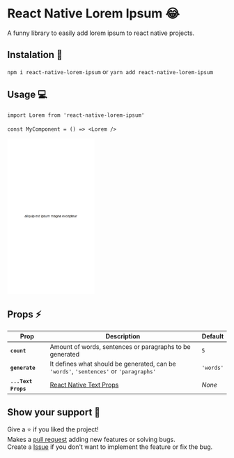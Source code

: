 # React Native Lorem Ipsum :joy:

A funny library to easily add lorem ipsum to react native projects.

## Instalation :wrench:

`npm i react-native-lorem-ipsum` or `yarn add react-native-lorem-ipsum`

## Usage :computer:

```typescriptreact
import Lorem from 'react-native-lorem-ipsum'

const MyComponent = () => <Lorem />
```

<img src="https://github.com/Bryant-Anjos/react-native-lorem-ipsum/blob/main/assets/img/example.png?raw=true" width="200">

## Props :zap:

| Prop | Description | Default |
|---|---|---|
|**`count`**|Amount of words, sentences or paragraphs to be generated|`5`|
|**`generate`**|It defines what should be generated, can be `'words'`, `'sentences'` or `'paragraphs'`|`'words'`|
|**`...Text Props`**|[React Native Text Props](https://reactnative.dev/docs/text#props)|*None*|

## Show your support :handshake:

Give a ⭐️ if you liked the project!  
Makes a [pull request](https://github.com/Bryant-Anjos/react-native-lorem-ipsum/pulls) adding new features or solving bugs.  
Create a [Issue](https://github.com/Bryant-Anjos/react-native-lorem-ipsum/issues) if you don't want to implement the feature or fix the bug.  
